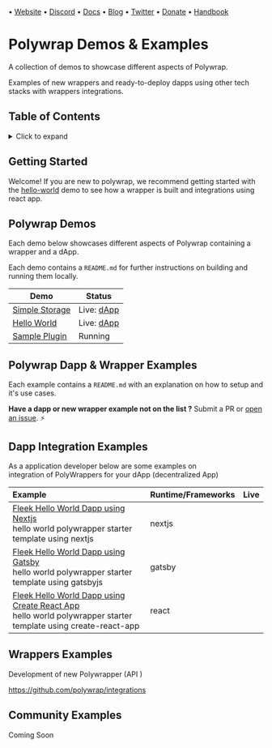 •  [Website](https://polywrap.io/#/) • [Discord](https://discord.com/invite/bGsqQrNhqd) • [Docs](https://docs.polywrap.io) • [Blog](https://blog.polywrap.io/)  • [Twitter](https://twitter.com/polywrap_io) • [Donate](https://gitcoin.co/grants/1252/web3api) • [Handbook](https://handbook.polywrap.io/)

# Polywrap Demos & Examples

A collection of demos to showcase different aspects of Polywrap. 

Examples of new wrappers and ready-to-deploy dapps using other tech stacks with wrappers integrations.

## Table of Contents
<details>
<summary>Click to expand</summary>

- **Polywrap Demos and Examples**
  - [Table of Contents](#table-of-contents)
  - [Getting Started](#getting-started)
  - [Dapp Integration Examples](#dapp-integration-examples)
  - [Wrapper Examples](#wrapper-integration-examples)
  - [Community Examples](#community-examples)

</details>

## Getting Started

Welcome! If you are new to polywrap, we recommend getting started with the [hello-world](https://github.com/polywrap/demos/tree/main/hello-world) demo to see how a wrapper is built and integrations using react app.

## Polywrap Demos

Each demo below showcases different aspects of Polywrap containing a wrapper and a dApp. 

Each demo contains a `README.md`   for further instructions on building and running them locally.

| Demo                               | Status                                                |
| ---------------------------------- | ----------------------------------------------------- |
| [Simple Storage](./simple-storage) | Live: [dApp](https://demo.simplestorage.polywrap.io/) |
| [Hello World](./hello-world)       | Live: [dApp](https://demo.helloworld.polywrap.io/)    |
| [Sample Plugin](./sample-plugin)   | Running                                               |

## Polywrap Dapp & Wrapper Examples

Each example contains a `README.md` with an explanation on how to setup and it's use cases.

**Have a dapp or new wrapper example not on the list ?** Submit a PR or [open an issue](https://github.com/polywrap/demos/issues). ⚡️

## Dapp Integration Examples 

As a application developer below are some examples on  
integration of PolyWrappers for your dApp (decentralized App)


| Example | Runtime/Frameworks | Live |
|:--------------------------- |:-----| :-----|
| [Fleek Hello World Dapp  using Nextjs ]() <br/> hello world polywrapper starter template using nextjs | nextjs |    |
| [Fleek Hello World Dapp  using Gatsby ]() <br/> hello world polywrapper starter template using gatsbyjs | gatsby |    |
| [Fleek Hello World Dapp  using Create React App ]() <br/> hello world polywrapper starter template using create-react-app | react |    |


## Wrappers  Examples 

Development of new  Polywrapper (API )

https://github.com/polywrap/integrations




## Community Examples
Coming Soon

<!-- Defiwrapper is a collection of different DeFi related polywrappers like defi-sdk, coingecko, etc.

https://github.com/defiwrapper/defiwrapper --> 

